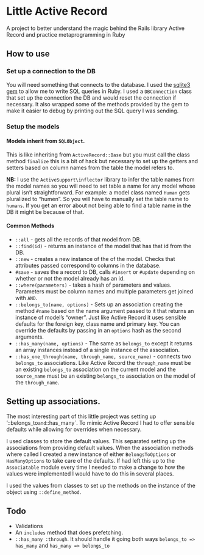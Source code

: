 # Little Active Record
A project to better understand the magic behind the Rails library Active Record and practice metaprogramming in Ruby

## How to use

### Set up a connection to the DB
You will need something that connects to the database. I used the [sqlite3 gem](https://github.com/sparklemotion/sqlite3-ruby) to allow me to write SQL queries in Ruby.  I used a `DBConnection` class that set up the connection the DB and would reset the connection if necessary. It also wrapped some of the methods provided by the gem to  make it easier to debug by printing out the SQL query I was sending. 

### Setup the models
#### Models inherit from `SQLObject`. 
This is like inheriting from `ActiveRecord::Base` but you must call the class method `finalize` this is a bit of hack but necessary to set up the getters and setters based on column names from the table the model refers to. 

**NB:** I use the `ActiveSupport\inflector` library to infer the table names from the model names so you will need to set table a name for any model whose plural isn’t straightforward. For example: a  model class named `Human` gets pluralized to “humen”. So you will have to manually set the table name to `humans`. If you get an error about not being able to find a table name in the DB it might be because of that. 

#### Common Methods
* `::all` - gets all the records of that model from DB.
* `::find(id)` - returns an instance of the model that has that id from the DB.
* `::new` - creates a new instance of the of the model. Checks that attributes passed correspond to columns in the database.
* `#save` - saves the a record to DB, calls `#insert` or `#update` depending on whether or not the model already has an id. 
* `::where(parameters)` - takes a hash of parameters and values. Parameters must be column names and multiple parameters get joined with `AND`. 
* `::belongs_to(name, options)` - Sets up an association creating the method `#name` based on the name argument passed to it that returns an instance of model’s “owner”. Just like Active Record it uses sensible defaults for the foreign key, class name and primary key. You can override the defaults by passing in an `options` hash as the second arguments. 
* `::has_many(name, options)` - The same as `belongs_to` except it returns an array instances instead of a single instance of the association.
* `::has_one_through(name, through_name, source_name)` - connects two `belongs_to` associations. Like Active Record the `through_name` must be an existing `belongs_to` association on the current model and the `source_name` must be an existing `belongs_to` association on the model of the `through_name`. 


## Setting up associations. 
The most interesting part of this little project was setting up ’::belongs_to` and `::has_many`. To mimic Active Record I had to  offer sensible defaults while allowing for overrides when necessary. 

I used classes to store the default values. This separated setting up the associations from providing default values. When the association methods where called I created a new instance of either `BelongsToOptions` or `HasManyOptions` to take care of the defaults. If had left this up to the `Associatable` module every time I needed to make a change to how the values were implemented I would have to do this in several places. 

I used the values from classes to set up the methods on the instance of the object using `::define_method`.

## Todo
* Validations
* An `includes` method that does prefetching. 
* `::has_many :through`. It should handle it going both ways `belongs_to => has_many` and `has_many => belongs_to`

 

